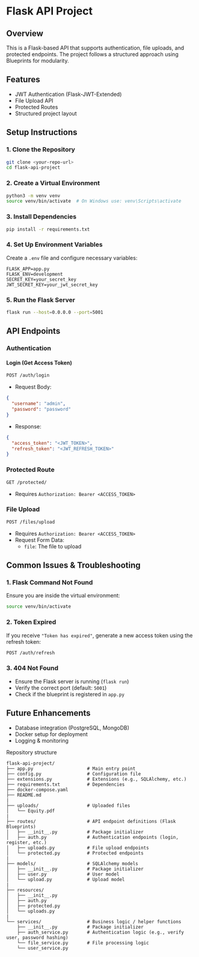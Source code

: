 # Flask API Project

## Overview
This is a Flask-based API that supports authentication, file uploads, and protected endpoints. The project follows a structured approach using Blueprints for modularity.

## Features
- JWT Authentication (Flask-JWT-Extended)
- File Upload API
- Protected Routes
- Structured project layout

## Setup Instructions

### 1. Clone the Repository
```sh
git clone <your-repo-url>
cd flask-api-project
```

### 2. Create a Virtual Environment
```sh
python3 -m venv venv
source venv/bin/activate  # On Windows use: venv\Scripts\activate
```

### 3. Install Dependencies
```sh
pip install -r requirements.txt
```

### 4. Set Up Environment Variables
Create a `.env` file and configure necessary variables:
```
FLASK_APP=app.py
FLASK_ENV=development
SECRET_KEY=your_secret_key
JWT_SECRET_KEY=your_jwt_secret_key
```

### 5. Run the Flask Server
```sh
flask run --host=0.0.0.0 --port=5001
```

## API Endpoints

### Authentication
#### Login (Get Access Token)
```sh
POST /auth/login
```
- Request Body:
```json
{
  "username": "admin",
  "password": "password"
}
```
- Response:
```json
{
  "access_token": "<JWT_TOKEN>",
  "refresh_token": "<JWT_REFRESH_TOKEN>"
}
```

### Protected Route
```sh
GET /protected/
```
- Requires `Authorization: Bearer <ACCESS_TOKEN>`

### File Upload
```sh
POST /files/upload
```
- Requires `Authorization: Bearer <ACCESS_TOKEN>`
- Request Form Data:
  - `file`: The file to upload

## Common Issues & Troubleshooting

### 1. Flask Command Not Found
Ensure you are inside the virtual environment:
```sh
source venv/bin/activate
```

### 2. Token Expired
If you receive `"Token has expired"`, generate a new access token using the refresh token:
```sh
POST /auth/refresh
```

### 3. 404 Not Found
- Ensure the Flask server is running (`flask run`)
- Verify the correct port (default: `5001`)
- Check if the blueprint is registered in `app.py`

## Future Enhancements
- Database integration (PostgreSQL, MongoDB)
- Docker setup for deployment
- Logging & monitoring



Repository structure

```
flask-api-project/
├── app.py                    # Main entry point
├── config.py                 # Configuration file
├── extensions.py             # Extensions (e.g., SQLAlchemy, etc.)
├── requirements.txt          # Dependencies
├── docker-compose.yaml
├── README.md
|
├── uploads/                  # Uploaded files
│   └── Equity.pdf
|
├── routes/                   # API endpoint definitions (Flask Blueprints)
│   ├── __init__.py           # Package initializer
│   ├── auth.py               # Authentication endpoints (login, register, etc.)
│   ├── uploads.py            # File upload endpoints
│   └── protected.py          # Protected endpoints
|
├── models/                   # SQLAlchemy models
│   ├── __init__.py           # Package initializer
│   ├── user.py               # User model
│   └── upload.py             # Upload model
|
├── resources/                
│   ├── __init__.py
│   ├── auth.py
│   ├── protected.py
│   └── uploads.py
|
└── services/                 # Business logic / helper functions
    ├── __init__.py           # Package initializer
    ├── auth_service.py       # Authentication logic (e.g., verify user, password hashing)
    └── file_service.py       # File processing logic
    └── user_service.py
```